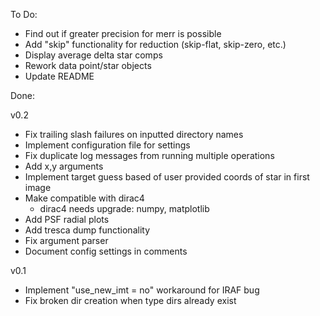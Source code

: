 To Do:

* Find out if greater precision for merr is possible
* Add "skip" functionality for reduction (skip-flat, skip-zero, etc.)
* Display average delta star comps
* Rework data point/star objects
* Update README

Done:

v0.2
* Fix trailing slash failures on inputted directory names
* Implement configuration file for settings
* Fix duplicate log messages from running multiple operations
* Add x,y arguments
* Implement target guess based of user provided coords of star in first image
* Make compatible with dirac4
    - dirac4 needs upgrade: numpy, matplotlib
* Add PSF radial plots
* Add tresca dump functionality
* Fix argument parser
* Document config settings in comments

v0.1
* Implement "use_new_imt = no" workaround for IRAF bug
* Fix broken dir creation when type dirs already exist

